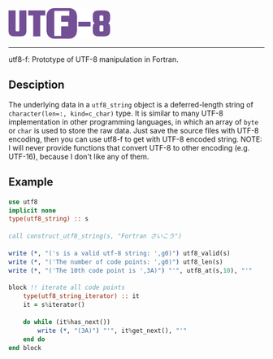 ![](utf8-f.png)

---

utf8-f: Prototype of UTF-8 manipulation in Fortran.

## Desciption
The underlying data in a `utf8_string` object is a deferred-length string of `character(len=:, kind=c_char)` type. It is similar to many UTF-8 implementation in other programming languages, in which an array of `byte` or `char` is used to store the raw data. Just save the source files with UTF-8 encoding, then you can use utf8-f to get with UTF-8 encoded string. NOTE: I will never provide functions that convert UTF-8 to other encoding (e.g. UTF-16), because I don't like any of them.


## Example
```fortran
use utf8
implicit none
type(utf8_string) :: s

call construct_utf8_string(s, "Fortran さいこう")

write (*, "('s is a valid utf-8 string: ',g0)") utf8_valid(s)
write (*, "('The number of code points: ',g0)") utf8_len(s)
write (*, "('The 10th code point is ',3A)") "'", utf8_at(s,10), "'"

block !! iterate all code points
    type(utf8_string_iterator) :: it
    it = s%iterator()

    do while (it%has_next())
        write (*, "(3A)") "'", it%get_next(), "'"
    end do
end block
```

